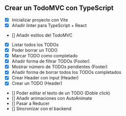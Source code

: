 ## Crear un TodoMVC con TypeScript

- [x] Inicializar proyecto con Vite
- [x] Añadir linter para TypeScript + React
- [] Añadir estilos del TodoMVC
- [x] Listar todos los TODOs
- [x] Poder borrar un TODO
- [X] Marcar TODO como completado
- [x] Añadir forma de filtrar TODOs (Footer)
- [x] Mostrar número de TODOs pendientes (Footer)
- [x] Añadir forma de borrar todos los TODOs completados
- [x] Crear Header con input (Header)
- [x] Crear un TODO (Header)
- [] Poder editar el texto de un TODO (Doble click)
- [] Añadir animaciones con AutoAnimate
- [] Pasar a Reducer
- [] Sincronizar con el backend